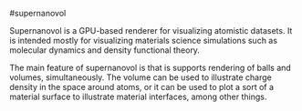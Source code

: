 #supernanovol

Supernanovol is a GPU-based renderer for visualizing atomistic datasets. It is intended mostly for visualizing materials 
science simulations such as molecular dynamics and density functional theory. 

The main feature of supernanovol is that is supports rendering of balls and volumes, simultaneously. The volume can be
used to illustrate charge density in the space around atoms, or it can be used to plot a sort of a material surface
to illustrate material interfaces, among other things.
